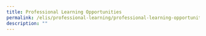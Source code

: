 ```yaml
---
title: Professional Learning Opportunities
permalink: /elis/professional-learning/professional-learning-opportunities/
description: ""
---
```

